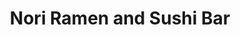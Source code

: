 ---
layout: place
title: "Nori Ramen and Sushi Bar"
permalink: /new-mexico/rio-rancho/nori-ramen-and-sushi-bar.html
stateAbbr: NM
stateName: New Mexico
cityName: Rio Rancho
place_id: ChIJx0hF8UFwIocRmtLYczRAvPM
photos:
  - name: >-
      places/ChIJx0hF8UFwIocRmtLYczRAvPM/photos/AeeoHcIMzIDqsRsrDu1oE_SNKjLfoS3mgX2SI5FrmesXSak3ogog-KHie69nqt09AIjFRfUpF3CXudeCy0Lb6Gz7jIMU7jBotXYxFICDYjf2jtHCx2nGHzhIyqNbqRVnzirzkF5wL39lNGSWSzhX3fyG1CzxnurMEsMmj6Z4m-nlplYoJfvN2Sy5CyNsTlp09TVND71NjlmAOUHbPJxx5NElVnDkspki2q_pQRyl8QMm6ennyeUVmVcwpE_c0cgliWZ6t4DZuAnkinyNC4tQ0OOAN677sS5DnaVrGm6ibngJikBDws6uaI7Ul_KjFuKTY4GWvFfK4wVNBIxl_rmNGU5mhJ4509SDL9RQfQJ6coRfWHcTVkxTaiE7WVLj22VF1bzKOdeER0oGwR91-xTYlt8sd38WQrX0H1A02i6bVkQPum4BUrg
    widthPx: 4032
    heightPx: 2268
    authorAttributions:
      - displayName: Jessica Harris
        uri: https://maps.google.com/maps/contrib/111684041695391887077
        photoUri: >-
          https://lh3.googleusercontent.com/a-/ALV-UjXS1bq_tvyZYEZEdyfBkjDovRjFEHsgGS9LjuicRzFH0TGsVmFC=s100-p-k-no-mo
    flagContentUri: >-
      https://www.google.com/local/imagery/report/?cb_client=maps_api_places.places_api&image_key=!1e10!2sCIHM0ogKEICAgIC16oaY4gE&hl=en-US
    googleMapsUri: >-
      https://www.google.com/maps/place//data=!3m4!1e2!3m2!1sCIHM0ogKEICAgIC16oaY4gE!2e10!4m2!3m1!1s0x87227041f14548c7:0xf3bc403473d8d29a
  - name: >-
      places/ChIJx0hF8UFwIocRmtLYczRAvPM/photos/AeeoHcII8m1cvvHquWCX6pEP7gao1cV5jzn9w0VLJgjgfl-n3kVCC_WqTrH3E9Cqq14ebJeJ8eXsteGzti4fUIrasku27GKxG_Gn13HkP9vpeUQuTILLfLwT-3ErVwoZpT4PGY4FEdKvmo-sHdX4Gsp-2BaMsjWUY8mC1g37OYNfJu80YFT3i4Tt2mFsnavj31IP0KWjrKvs-bEvlRGXNNto8_xujh8bzC8mFOavJg1O7Vs2h3AeKhyxnKwoYPUCU37J_xUoQMi3k9yKnpcUBeS60UgrwpPHOsoW2pCXBXLE4cLitwNKUbr3fuQ-uRHowyoyGGoOUK3N_PoRUZYID-KsWLmrL5u-aLWCNHeMjZvfebn3KCTQR5eI2SndlDtPBgoFv7GkVVjkJyhzUJ7e92biaVE8mBDWFA53Q3J2_lbysDA
    widthPx: 4800
    heightPx: 3600
    authorAttributions:
      - displayName: Rachel “ABQBirdLady” Scates
        uri: https://maps.google.com/maps/contrib/116394255324229288274
        photoUri: >-
          https://lh3.googleusercontent.com/a-/ALV-UjVgDYbS92AC9v6MKATfSIuAxn-9C7psMQ0jynRfV9DOlcigTffjFA=s100-p-k-no-mo
    flagContentUri: >-
      https://www.google.com/local/imagery/report/?cb_client=maps_api_places.places_api&image_key=!1e10!2sCIHM0ogKEICAgIDWkdzqSw&hl=en-US
    googleMapsUri: >-
      https://www.google.com/maps/place//data=!3m4!1e2!3m2!1sCIHM0ogKEICAgIDWkdzqSw!2e10!4m2!3m1!1s0x87227041f14548c7:0xf3bc403473d8d29a
  - name: >-
      places/ChIJx0hF8UFwIocRmtLYczRAvPM/photos/AeeoHcJPVJKPGk5oqVNGoEkQHUG3aTl2AleZaO2UjEWb-afrIhTN4Z1iN3c-eFpiQLGJP4jMiA9Fw4s9DCSp7QbwnswG3JWkuQwAjW2VOjiKsLfOA2TvqMXtbHm6Yj1JswIIt-qo_Mwf5aqZJX_aL_qwreE02lX-FYihc0WN210CyJSwTOIQ9WGJjB9dJuHMuTc-ue45WZU1gCOSQzjgrWAQysyGChabO_aeTz7G8P-fm8r-8-cE08sQVfdmDypA6adpNwwXia29m2bW1puis2ElC4xTngKa5WMV03rEdiB4P-ErGq0cLedXrz_TYn9uXuwaMyEfIvenUyyAf6skIEd57I_pLySggQ6GNbll6oE6JaXKtaDmW6RG6srR6Jfb8VIlCtY5BjRUPuCX-R3OlmFSwLOmaJpgq2JWIYfYtvjaWwIxL_bg
    widthPx: 4000
    heightPx: 3000
    authorAttributions:
      - displayName: Linda Tyndall
        uri: https://maps.google.com/maps/contrib/103956878118622670084
        photoUri: >-
          https://lh3.googleusercontent.com/a/ACg8ocLWrocxfJPUP-wDRZXFy9g6NaBmpqSl3zmZJCKHJ_9wKlDIhA=s100-p-k-no-mo
    flagContentUri: >-
      https://www.google.com/local/imagery/report/?cb_client=maps_api_places.places_api&image_key=!1e10!2sCIHM0ogKEICAgIC1mbvl5AE&hl=en-US
    googleMapsUri: >-
      https://www.google.com/maps/place//data=!3m4!1e2!3m2!1sCIHM0ogKEICAgIC1mbvl5AE!2e10!4m2!3m1!1s0x87227041f14548c7:0xf3bc403473d8d29a
  - name: >-
      places/ChIJx0hF8UFwIocRmtLYczRAvPM/photos/AeeoHcLLwkPitgZ1aGZqppm__Cma0ZL0ADhnj0YvBJSszIj5_KApaNoOAwFPJfaNuapSfEwcrn7CCkZAXTAJHPiefh2IgPEgz2IaRkAGRAjQ0W45Oku91pRvGfKzUTlQFENmfRq2ttnIy_WWzjQBJFrIPBawCXC0P7loXQ29TwZ87WjfpQmVTFeGdNiNjwJnEckcFiVUIsV1kZNjTRfXSflhYjXtxHW4vhFUrbd92OJF-r0GEiaWapmt0sS0Fjvg5DwGPG3OxsIjjbtDjNsj_iUPQQjWpSrNkE0bso-Ao9J1GrDc7Y9v3Jz5uaNeb_7O3c-98ZCMkKDtHfAoInBxj3l7s86kSCOuAmBp4KxUz-bdCgnY4tyrvbbpaGjoBozaw9b7tNF67NGVk2_hQYIYK17vtyy8ev8EnRBbyWRongKitEB7Yolx
    widthPx: 3000
    heightPx: 4000
    authorAttributions:
      - displayName: Alona Malone (kotenka)
        uri: https://maps.google.com/maps/contrib/111753990027942944790
        photoUri: >-
          https://lh3.googleusercontent.com/a/ACg8ocI8SwPoFns22aeimYE8qzVkNhc3Ey8GJHLia2E5DDxYE2-53Ovt=s100-p-k-no-mo
    flagContentUri: >-
      https://www.google.com/local/imagery/report/?cb_client=maps_api_places.places_api&image_key=!1e10!2sCIHM0ogKEICAgIC_hY_ingE&hl=en-US
    googleMapsUri: >-
      https://www.google.com/maps/place//data=!3m4!1e2!3m2!1sCIHM0ogKEICAgIC_hY_ingE!2e10!4m2!3m1!1s0x87227041f14548c7:0xf3bc403473d8d29a
  - name: >-
      places/ChIJx0hF8UFwIocRmtLYczRAvPM/photos/AeeoHcJR2hsg-tRVmy8WXnCHMv89rGeaHCdLclIDQF09OQsZ6fLzwfcd3rpYEWtAgiffk-QWDF52K64jdCBuk5ZWmgaDbBb_lwuTZwAMLEw_y-iXKe-ZZXOf6HRADHMSiXPHFUwpP0d-4IoiwPi99EY_dCOdemSzphBOpJk0cSN-HtBFP6d-2C8_u8cTCao72Cv1eTzb3bTdl9kW2i0L24aLQ-Wtp_XWp_JMEZjAkfQrSLkFgr2dSZ4ZYZi2Flely3TB9pgPoWB1NwG0XprjfUx2ZsFqujCRjIfWljEE2XINogSHiQIfc1snrqqOOO6G3WFTlHsLkI10MGBQ1VaOmmMBc9-CHa9f-cYY5vLeRIFHy0Zs9wS0SadhNdgLvcl1IiRajniCa8Rjfi1YP0HYppnPVzlpP5vFstbLpYokGl0WZE0FFA
    widthPx: 4032
    heightPx: 2268
    authorAttributions:
      - displayName: Jessica Harris
        uri: https://maps.google.com/maps/contrib/111684041695391887077
        photoUri: >-
          https://lh3.googleusercontent.com/a-/ALV-UjXS1bq_tvyZYEZEdyfBkjDovRjFEHsgGS9LjuicRzFH0TGsVmFC=s100-p-k-no-mo
    flagContentUri: >-
      https://www.google.com/local/imagery/report/?cb_client=maps_api_places.places_api&image_key=!1e10!2sCIHM0ogKEICAgIC16oaYEg&hl=en-US
    googleMapsUri: >-
      https://www.google.com/maps/place//data=!3m4!1e2!3m2!1sCIHM0ogKEICAgIC16oaYEg!2e10!4m2!3m1!1s0x87227041f14548c7:0xf3bc403473d8d29a
  - name: >-
      places/ChIJx0hF8UFwIocRmtLYczRAvPM/photos/AeeoHcKCkToCoxmsrskRUTRD6gHa1fXOnaw4Pp-mUlV4fSU5RzV60N6Y4FftMuqqAiewro0TxmsY5xaLZ5xni-PbjHhTopUZdwBaLOPf-bi8IRaYJSL0wLySairTf8F-V8nPv3rH2_SjxQesw_jfCNTfSBj4YLtjGmcAwyQZtWK1Sn8Amj7n0UNbn8_NaoQm9ScsFm4OWI4K5UYofo1aI_Wiz1kOgxsYI-S_l-XffRgclSDLFb2zvZcMoz8mgTMkvtc4pybotGx7Zx6BylVOLJ_VpuMmaD2sbINpXiX_OMoWjiSCMPBKyo_l9ZSk1c0Z4zjYuwpvbUx9pT_isMrVWuR0gwgeJNNuvYxOjt9_Uj9684yI-0jz6ArUSiJSMM2zRgYUtxQTV8y2UgK7gXaMWpBqSaaeeyL0jaYEB8G1MR3xFUiEhg
    widthPx: 3024
    heightPx: 4032
    authorAttributions:
      - displayName: Samina Quraishi
        uri: https://maps.google.com/maps/contrib/109835581850171945108
        photoUri: >-
          https://lh3.googleusercontent.com/a/ACg8ocJ6TFdlo0ilZAU9VGkWylTiyl9I6D-w3X_YtxKyjSObJeZ-Pw=s100-p-k-no-mo
    flagContentUri: >-
      https://www.google.com/local/imagery/report/?cb_client=maps_api_places.places_api&image_key=!1e10!2sCIHM0ogKEICAgMCA7vTTTg&hl=en-US
    googleMapsUri: >-
      https://www.google.com/maps/place//data=!3m4!1e2!3m2!1sCIHM0ogKEICAgMCA7vTTTg!2e10!4m2!3m1!1s0x87227041f14548c7:0xf3bc403473d8d29a
  - name: >-
      places/ChIJx0hF8UFwIocRmtLYczRAvPM/photos/AeeoHcKVJ9dQT9lXL6Bet2viONFlEJ1G0tmEOmUZ_8nWkemc41-e_PKaYgXH4x8t3kHxX2z655T8_U5PzDesDw3Qw3JgzhFI367IHyk6K0rad7-RiZXXFmQEYJCItVFqB7OLkjYgeJW_HjQqGvpIKPiBvCML5XuYbHh0Bsbhi7t2UsE8hk6IvhfCKvZ4eJmccD6a2S0c8Oj3RJhn61HB1LNJqJv8ju5Oe0Pr9oRuUM0FOzuR0uOmYEyYcM-CUQo27I-XuZwkN4fu6Gfhh9OB6Ndm43_Bub9NUqbCSdNM07MTJsqNLMfGp60hu1TEOI5G2c3vd881c4GDZKFJRNfQCmtDnlYBebCEJ91ECG2hVufpzlsSPixtTtJ8ptvzJJhNHqJS0fS6nKYZSCdb3dhfn1jmu2oAAk2kq0DxtPV_25BXor30lg
    widthPx: 3024
    heightPx: 4032
    authorAttributions:
      - displayName: Adriana Anderson
        uri: https://maps.google.com/maps/contrib/107208916820672356397
        photoUri: >-
          https://lh3.googleusercontent.com/a-/ALV-UjVkH7O_l8DFOkho0rx1_ETEAlRJMWCwSHzWv7by4Ebv5jlJUgGA=s100-p-k-no-mo
    flagContentUri: >-
      https://www.google.com/local/imagery/report/?cb_client=maps_api_places.places_api&image_key=!1e10!2sCIHM0ogKEICAgICG0vCUJA&hl=en-US
    googleMapsUri: >-
      https://www.google.com/maps/place//data=!3m4!1e2!3m2!1sCIHM0ogKEICAgICG0vCUJA!2e10!4m2!3m1!1s0x87227041f14548c7:0xf3bc403473d8d29a
  - name: >-
      places/ChIJx0hF8UFwIocRmtLYczRAvPM/photos/AeeoHcKg6WY8XjtumwstUDPUrEfsvq22eNW4MSyCdSL_JoqkQlpjgWV8kXasC96oHe2N9kBOO0kPfgAH4wAA0VWUT6S5uMupQJ0MK2FLuLob6Sd9-vDdjohurwPVsU1yGBcriYtDVdkXbPtQADZVfqnErl3gzrEClxpjpGh2fPGoI_p1XK0c-gQdoKin9Sqplisv3h9n-fRyR3CjO-OyHaKRx4777GH00DaHt3ikz343JWGyaw-wc05OqHLculbJBp1_zj31SktZ5Al_CO8tsRmOKBkni4BvIMiIB1HwRa3NvdRrY2EwLNpuAAObRLC_LOfhx0SFhQfvVkv52C74Vtw-1mq8uc5Ev2SNbA_FcN1OIFahHgP1VNwSay93uybf7kZ918hWftbAS5-hnOhdynIzyVMTrHu4o1afuaGdzNOiMPY
    widthPx: 4000
    heightPx: 3000
    authorAttributions:
      - displayName: Linda Tyndall
        uri: https://maps.google.com/maps/contrib/103956878118622670084
        photoUri: >-
          https://lh3.googleusercontent.com/a/ACg8ocLWrocxfJPUP-wDRZXFy9g6NaBmpqSl3zmZJCKHJ_9wKlDIhA=s100-p-k-no-mo
    flagContentUri: >-
      https://www.google.com/local/imagery/report/?cb_client=maps_api_places.places_api&image_key=!1e10!2sCIHM0ogKEICAgIC1mbvlZA&hl=en-US
    googleMapsUri: >-
      https://www.google.com/maps/place//data=!3m4!1e2!3m2!1sCIHM0ogKEICAgIC1mbvlZA!2e10!4m2!3m1!1s0x87227041f14548c7:0xf3bc403473d8d29a
  - name: >-
      places/ChIJx0hF8UFwIocRmtLYczRAvPM/photos/AeeoHcK23d3zwnCujpkDboh6SyZe4inybhb55rAiYXlaueJqxC-C26DyytDLqrqp7yp4hJHZS5BxEYYjD0Zl2s0E97Q3wEAQNnAIHeFtTf8jrUqE7naGalrkBj-PyEp4IQHG4OJ0GZvsjSVaRNKd271t_u1uN5Z6rnVN7aAWSEKtHwDfc5qscFaptrf1DRq9EV_AemCxra_A3JUdQoTrlpALGhlxYqYsn3JbuLouvrk6yOseZC15JXIERF8Dmr_rDL0SkaHeDQ-IiJRzdjnxLvYnGDEVYdSIkjo7KMTYZs-leltv_nM5OPoSjBTGfBFJ3pUblusnjtBfRgz08XzDPTGr2Qgvo2jLnCv1QBkgtpQ2OEzcpYi_BGmX78cJwV02OTOTEw5DCxT0uVGd-FQYOYa1oa4ecAcgIIJBml9p6Lx8s34
    widthPx: 4032
    heightPx: 2268
    authorAttributions:
      - displayName: Jessica Harris
        uri: https://maps.google.com/maps/contrib/111684041695391887077
        photoUri: >-
          https://lh3.googleusercontent.com/a-/ALV-UjXS1bq_tvyZYEZEdyfBkjDovRjFEHsgGS9LjuicRzFH0TGsVmFC=s100-p-k-no-mo
    flagContentUri: >-
      https://www.google.com/local/imagery/report/?cb_client=maps_api_places.places_api&image_key=!1e10!2sCIHM0ogKEICAgIC16oaYIg&hl=en-US
    googleMapsUri: >-
      https://www.google.com/maps/place//data=!3m4!1e2!3m2!1sCIHM0ogKEICAgIC16oaYIg!2e10!4m2!3m1!1s0x87227041f14548c7:0xf3bc403473d8d29a
  - name: >-
      places/ChIJx0hF8UFwIocRmtLYczRAvPM/photos/AeeoHcL3qb_iMTmSWOswcbhltu_gFYP369R8uEf9zcYGjPHkokEoJpiJ2aYglNdQdQtULpjXEzkUIy9KDIVjjx4l4P4eBQL-RMreLZr-fOBWsnsjIfDAW3O8qTEphT3AzuJvIPXcJJhHkfd_5TTZVk6Ip_RexSHS9gXTeEYZVsR8uqG5MnLl5EvrHB0aYEFF3S2UvrAcDQfttqiv60ZSXq63CH9thW8RFko-TAD3qB145yuiATEtTXGdTuk8F8l9FHQBgc8HJPd1ZlFUA-zRPbs2i6LpLFluXc8HPv-8RtTE_3aTi5mmfU6W_rw7l-u3INsRX6tbqgVKDCv3U6qdVr-B1XrkeDOnWEjy2OwL2DKGgSOusOzSWeGASrIZxejI4WYgBdDEhUXhcnCcB1i3Y86p6ywuUQ25Xsibj5rd5Wn2uDj5NkPl
    widthPx: 3024
    heightPx: 4032
    authorAttributions:
      - displayName: Lawson Littleford
        uri: https://maps.google.com/maps/contrib/109252910709918548938
        photoUri: >-
          https://lh3.googleusercontent.com/a-/ALV-UjVGkzvyjJgqCzcqD4Z_dzv2Ejf5iPfgFYLStRGax6f3dTo9JXBJ=s100-p-k-no-mo
    flagContentUri: >-
      https://www.google.com/local/imagery/report/?cb_client=maps_api_places.places_api&image_key=!1e10!2sCIHM0ogKEICAgIDX1__-xQE&hl=en-US
    googleMapsUri: >-
      https://www.google.com/maps/place//data=!3m4!1e2!3m2!1sCIHM0ogKEICAgIDX1__-xQE!2e10!4m2!3m1!1s0x87227041f14548c7:0xf3bc403473d8d29a
address: '2003 Southern Blvd SE #116, Rio Rancho, NM 87124, USA'
street: '2003 Southern Blvd SE #116'
city: Rio Rancho
state: NM
zip: '87124'
country: USA
neighborhood: Southern Business Park & Plaza
latitude: '35.242782'
longitude: '-106.694290'
accessibility_options:
  wheelchairAccessibleParking: true
  wheelchairAccessibleEntrance: true
  wheelchairAccessibleRestroom: true
  wheelchairAccessibleSeating: true
business_status: OPERATIONAL
name: Nori Ramen and Sushi Bar
google_maps_links:
  directionsUri: >-
    https://www.google.com/maps/dir//''/data=!4m7!4m6!1m1!4e2!1m2!1m1!1s0x87227041f14548c7:0xf3bc403473d8d29a!3e0
  placeUri: https://maps.google.com/?cid=17562983240864158362
  writeAReviewUri: >-
    https://www.google.com/maps/place//data=!4m3!3m2!1s0x87227041f14548c7:0xf3bc403473d8d29a!12e1
  reviewsUri: >-
    https://www.google.com/maps/place//data=!4m4!3m3!1s0x87227041f14548c7:0xf3bc403473d8d29a!9m1!1b1
  photosUri: >-
    https://www.google.com/maps/place//data=!4m3!3m2!1s0x87227041f14548c7:0xf3bc403473d8d29a!10e5
primary_type: Japanese Restaurant
opening_hours:
  regular: null
  current: null
secondary_opening_hours:
  regular:
    weekdayDescriptions: null
    type: null
  current:
    weekdayDescriptions: null
    type: null
phone: (505) 796-5065
price_level: PRICE_LEVEL_MODERATE
price_range: $10 &ndash; $20
rating: '3.9'
rating_count: 701
website: https://selflane.com/bizs/nori-ramen-and-sushi-bar_rio-rancho_nm
description: null
reviews: null
parking_options: null
payment_options: null
allow_dogs: null
curbside_pickup: null
delivery: null
dine_in: null
good_for_children: null
good_for_groups: null
good_for_sports: null
live_music: null
menu_for_children: null
outdoor_seating: null
reservable: null
restroom: null
serves_beer: null
serves_breakfast: null
serves_brunch: null
serves_cocktails: null
serves_coffee: null
serves_dinner: null
serves_dessert: null
serves_lunch: null
serves_vegetarian_food: null
serves_wine: null
takeout: null

---
